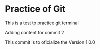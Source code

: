 # Practice of Git

This is a test to practice git terminal

Adding content for commit 2

This commit is to oficialize the Version 1.0.0
